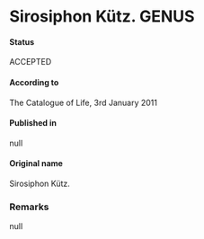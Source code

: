 Sirosiphon Kütz. GENUS
=======

#### Status
ACCEPTED

#### According to
The Catalogue of Life, 3rd January 2011

#### Published in
null

#### Original name
Sirosiphon Kütz.

### Remarks
null
